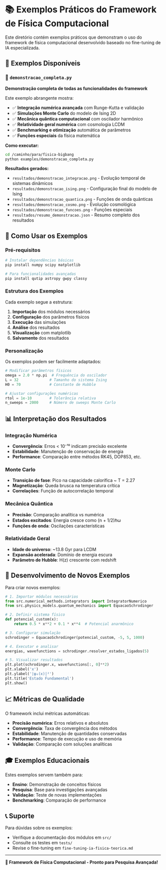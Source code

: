 # 📚 Exemplos Práticos do Framework de Física Computacional

Este diretório contém exemplos práticos que demonstram o uso do framework de física computacional desenvolvido baseado no fine-tuning de IA especializada.

## 🎯 Exemplos Disponíveis

### 🚀 `demonstracao_completa.py`
**Demonstração completa de todas as funcionalidades do framework**

Este exemplo abrangente mostra:
- ✅ **Integração numérica avançada** com Runge-Kutta e validação
- ✅ **Simulações Monte Carlo** do modelo de Ising 2D
- ✅ **Mecânica quântica computacional** com oscilador harmônico
- ✅ **Relatividade geral numérica** com cosmologia LCDM
- ✅ **Benchmarking e otimização** automática de parâmetros
- ✅ **Funções especiais** da física matemática

**Como executar:**
```bash
cd /caminho/para/fisica-bigbang
python examples/demonstracao_completa.py
```

**Resultados gerados:**
- `resultados/demonstracao_integracao.png` - Evolução temporal de sistemas dinâmicos
- `resultados/demonstracao_ising.png` - Configuração final do modelo de Ising
- `resultados/demonstracao_quantica.png` - Funções de onda quânticas
- `resultados/demonstracao_cosmo.png` - Evolução cosmológica
- `resultados/demonstracao_funcoes.png` - Funções especiais
- `resultados/resumo_demonstracao.json` - Resumo completo dos resultados

## 🧪 Como Usar os Exemplos

### Pré-requisitos
```bash
# Instalar dependências básicas
pip install numpy scipy matplotlib

# Para funcionalidades avançadas
pip install qutip astropy gwpy classy
```

### Estrutura dos Exemplos

Cada exemplo segue a estrutura:
1. **Importação** dos módulos necessários
2. **Configuração** dos parâmetros físicos
3. **Execução** das simulações
4. **Análise** dos resultados
5. **Visualização** com matplotlib
6. **Salvamento** dos resultados

### Personalização

Os exemplos podem ser facilmente adaptados:

```python
# Modificar parâmetros físicos
omega = 2.0 * np.pi  # Frequência do oscilador
L = 32              # Tamanho do sistema Ising
H0 = 70             # Constante de Hubble

# Ajustar configurações numéricas
rtol = 1e-10        # Tolerância relativa
n_sweeps = 2000     # Número de sweeps Monte Carlo
```

## 📊 Interpretação dos Resultados

### Integração Numérica
- **Convergência**: Erros < 10⁻¹⁰ indicam precisão excelente
- **Estabilidade**: Manutenção de conservação de energia
- **Performance**: Comparação entre métodos RK45, DOP853, etc.

### Monte Carlo
- **Transição de fase**: Pico na capacidade calorífica ~ T = 2.27
- **Magnetização**: Queda brusca na temperatura crítica
- **Correlações**: Função de autocorrelação temporal

### Mecânica Quântica
- **Precisão**: Comparação analítica vs numérica
- **Estados excitados**: Energia cresce como (n + 1/2)ℏω
- **Funções de onda**: Oscilações características

### Relatividade Geral
- **Idade do universo**: ~13.8 Gyr para LCDM
- **Expansão acelerada**: Domínio de energia escura
- **Parâmetro de Hubble**: H(z) crescente com redshift

## 🔧 Desenvolvimento de Novos Exemplos

Para criar novos exemplos:

```python
# 1. Importar módulos necessários
from src.numerical_methods.integrators import IntegratorNumerico
from src.physics_models.quantum_mechanics import EquacaoSchrodinger

# 2. Definir sistema físico
def potencial_custom(x):
    return 0.5 * x**2 + 0.1 * x**4  # Potencial anarmônico

# 3. Configurar simulação
schrodinger = EquacaoSchrodinger(potencial_custom, -5, 5, 1000)

# 4. Executar e analisar
energias, wavefunctions = schrodinger.resolver_estados_ligados(5)

# 5. Visualizar resultados
plt.plot(schrodinger.x, wavefunctions[:, 0]**2)
plt.xlabel('x')
plt.ylabel('|ψ₀(x)|²')
plt.title('Estado Fundamental')
plt.show()
```

## 📈 Métricas de Qualidade

O framework inclui métricas automáticas:

- **Precisão numérica**: Erros relativos e absolutos
- **Convergência**: Taxa de convergência dos métodos
- **Estabilidade**: Manutenção de quantidades conservadas
- **Performance**: Tempo de execução e uso de memória
- **Validação**: Comparação com soluções analíticas

## 🎓 Exemplos Educacionais

Estes exemplos servem também para:
- **Ensino**: Demonstração de conceitos físicos
- **Pesquisa**: Base para investigações avançadas
- **Validação**: Teste de novas implementações
- **Benchmarking**: Comparação de performance

## 📞 Suporte

Para dúvidas sobre os exemplos:
- Verifique a documentação dos módulos em `src/`
- Consulte os testes em `tests/`
- Revise o fine-tuning em `fine-tuning-ia-fisica-teorica.md`

---

**🎯 Framework de Física Computacional - Pronto para Pesquisa Avançada!**
